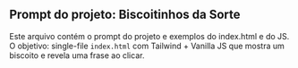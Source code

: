 ﻿## Prompt do projeto: Biscoitinhos da Sorte

Este arquivo contém o prompt do projeto e exemplos do index.html e do JS. O objetivo: single-file `index.html` com Tailwind + Vanilla JS que mostra um biscoito e revela uma frase ao clicar.
